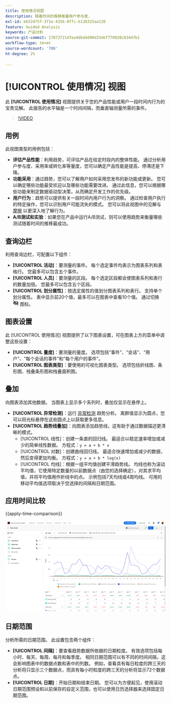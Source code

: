 ```yaml
---
title: 使用情况视图
description: 随着时间的推移衡量用户参与度.
exl-id: b632475f-371e-4156-9ffc-b138325aa120
feature: Guided Analysis
keywords: 产品分析
source-git-commit: 170737214fea4dbd4d90d33ebf770920c8344fb1
workflow-type: tm+mt
source-wordcount: '700'
ht-degree: 2%

---
```


# [!UICONTROL 使用情况] 视图

此 **[!UICONTROL 使用情况]** 视图提供关于您的产品性能或用户一段时间内行为的宝贵见解。 此报告的水平轴是一个时间间隔，而垂直轴测量所需的事件。

>[!VIDEO](https://video.tv.adobe.com/v/3421666/?learn=on)

## 用例

此视图类型的用例包括：

* **评估产品性能**：利用趋势，可评估产品在给定时段内的整体性能。 通过分析用户参与度、采用率或转化率等量度，您可以确定产品性能是提高、停滞还是下降。
* **功能采用**：通过趋势，您可以了解用户如何采用您发布的新功能或更新。 您可以确定哪些功能最受欢迎以及哪些功能需要改进。 通过此信息，您可以根据哪些功能来制定数据驱动型决策，从而确定开发工作的优先级。
* **用户行为**：趋势可以提供有关一段时间内用户行为的洞察。 通过检查用户执行的特定操作，您可以识别用户可能流失的模式。 您可以将此视图中的见解与 [摩擦](friction.md) 以更深入地了解行为。
* **A/B测试和实验**：如果您在产品中运行A/B测试，则可以使用趋势来衡量哪些测试随着时间的推移最成功。

## 查询边栏

利用查询边栏，可配置以下组件：

* **[!UICONTROL 活动]**：要测量的事件。 每个选定事件均表示为图表系列和表格行。 您最多可以包含五个事件。
* **[!UICONTROL 人员]**：要测量的区段。 每个选定区段都会使图表系列和表行的数量加倍。 您最多可以包含五个区段。
* **[!UICONTROL 划分属性]**：按选定属性的值划分图表系列和表行。 支持单个划分属性。 表中显示前20个值，最多可以在图表中查看10个值。 通过切换 ![显示隐藏图标](../assets/hide-in-chart.png) 图标。

## 图表设置

此 [!UICONTROL 使用情况] 视图提供了以下图表设置，可在图表上方的菜单中调整这些设置：

* **[!UICONTROL 量度]**：要测量的量度。 选项包括“事件”、“会话”、“用户”、“每个会话的事件”和“每个用户的事件”。
* **[!UICONTROL 图表类型]**：要使用的可视化图表类型。 选项包括折线图、条形图、栈叠条形图和栈叠面积图。

## 叠加

向图表添加其他数据。 当图表上显示多个系列时，叠加仅显示在悬停上。

* **[!UICONTROL 异常检测]**：运行 [异常检测](/help/analysis-workspace/c-anomaly-detection/anomaly-detection.md) 趋势分析。 离群值显示为圆点，您可以将光标悬停在这些圆点上以获取更多信息。
* **[!UICONTROL 趋势线叠加]**：向图表添加趋势线，这有助于通过数据描述更清晰的模式。
   * [!UICONTROL 线性]：创建一条直的回归线。 最适合以稳定速率增加或减少的简单线性数据。 方程式：`y = a + b * x`
   * [!UICONTROL 对数]：创建曲线回归线。 最适合快速增加或减少的数据，然后变得更加均衡。 方程式：`y = a + b * log(x)`
   * [!UICONTROL 均线]：根据一组平均值创建平滑趋势线。 均线也称为滚动平均值，它使用特定数量的以前数据点（由您的选择确定），对其求平均值，并将平均值用作折线中的点。 示例包括7天均线或4周均线。 可用的移动平均值选项取决于您选择的间隔和日期范围。

## 应用时间比较

{{apply-time-comparison}}

![使用时间比较](../assets/usage-compare.png)

## 日期范围

分析所需的日期范围。 此设置包含两个组件：

* **[!UICONTROL 间隔]**：要查看趋势数据所依据的日期粒度。 有效选项包括每小时、每天、每周、每月和每季度。 相同日期范围可以有不同的时间间隔，这会影响图表中的数据点数和表中的列数。 例如，查看具有每日粒度的跨三天的分析将只显示三个数据点，而具有每小时粒度的跨三天的分析将显示72个数据点。
* **[!UICONTROL 日期]**：开始日期和结束日期。 您可以为方便起见，使用滚动日期范围预设和以前保存的自定义范围，也可以使用日历选择器来选择固定日期范围。
